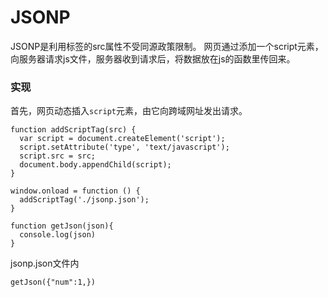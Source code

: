 JSONP
===================
JSONP是利用标签的src属性不受同源政策限制。
网页通过添加一个script元素，向服务器请求js文件，服务器收到请求后，将数据放在js的函数里传回来。

###  实现
首先，网页动态插入`script`元素，由它向跨域网址发出请求。
```
function addScriptTag(src) {
  var script = document.createElement('script');
  script.setAttribute('type', 'text/javascript');
  script.src = src;
  document.body.appendChild(script);
}

window.onload = function () {
  addScriptTag('./jsonp.json');
}

function getJson(json){
  console.log(json)
}
```
jsonp.json文件内
```
getJson({"num":1,})
```